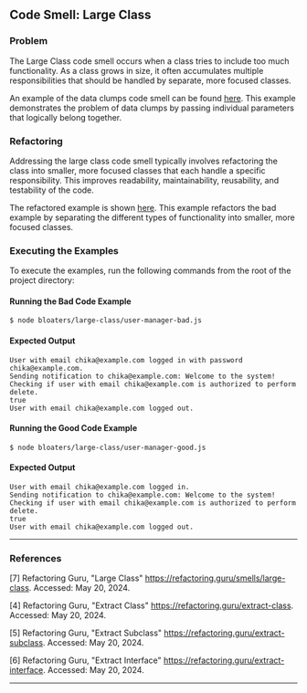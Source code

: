 ## Code Smell: Large Class

### Problem

The Large Class code smell occurs when a class tries to include too much functionality. As a class grows in size, it often accumulates multiple responsibilities that should be handled by separate, more focused classes. 

An example of the data clumps code smell can be found [here](user-manager-bad.js). This example demonstrates the problem of data clumps by passing individual parameters that logically belong together.

### Refactoring

Addressing the large class code smell typically involves refactoring the class into smaller, more focused classes that each handle a specific responsibility. This improves readability, maintainability, reusability, and testability of the code.

The refactored example is shown [here](user-manager-good.js). This example refactors the bad example by separating the different types of functionality into smaller, more focused classes.

### Executing the Examples

To execute the examples, run the following commands from the root of the project directory:

#### Running the Bad Code Example

```
$ node bloaters/large-class/user-manager-bad.js
```

#### Expected Output

```
User with email chika@example.com logged in with password chika@example.com.
Sending notification to chika@example.com: Welcome to the system!
Checking if user with email chika@example.com is authorized to perform delete.
true
User with email chika@example.com logged out.
```

#### Running the Good Code Example

```
$ node bloaters/large-class/user-manager-good.js
```

#### Expected Output

```
User with email chika@example.com logged in.
Sending notification to chika@example.com: Welcome to the system!
Checking if user with email chika@example.com is authorized to perform delete.
true
User with email chika@example.com logged out.
```

---

### References

[7] Refactoring Guru, "Large Class" https://refactoring.guru/smells/large-class. Accessed: May 20, 2024.

[4] Refactoring Guru, "Extract Class" https://refactoring.guru/extract-class. Accessed: May 20, 2024.

[5] Refactoring Guru, "Extract Subclass" https://refactoring.guru/extract-subclass. Accessed: May 20, 2024.

[6] Refactoring Guru, "Extract Interface" https://refactoring.guru/extract-interface. Accessed: May 20, 2024.

---
